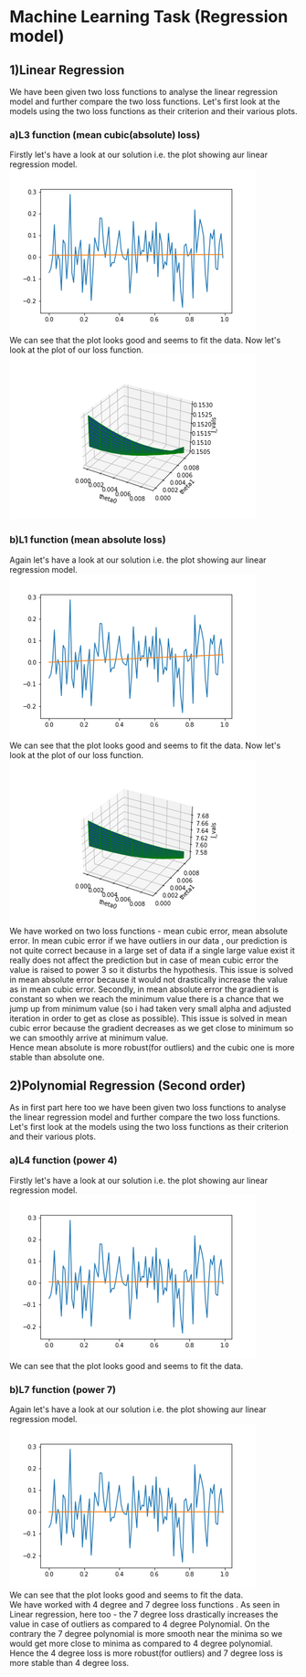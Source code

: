 # Machine Learning Task (Regression model)
## 1)Linear Regression
We have been given two loss functions to analyse the linear regression model and further compare the two loss functions.
Let's first look at the models using the two loss functions as their criterion and their various plots.
### a)L3 function (mean cubic(absolute) loss)
Firstly let's have a look at our solution i.e. the plot showing aur linear regression model.
![Alt Text](https://github.com/wiredinhp/Machine_Learning_Task/blob/main/plot_linear_a_1.png) <br>
We can see that the plot looks good and seems to fit the data. Now let's look at the plot of our loss function.
![Alt Text](https://github.com/wiredinhp/Machine_Learning_Task/blob/main/plot_linear_a_2.png)
### b)L1 function (mean absolute loss)
Again let's have a look at our solution i.e. the plot showing aur linear regression model.
![Alt Text](https://github.com/wiredinhp/Machine_Learning_Task/blob/main/plot_linear_b_1.png) <br>
We can see that the plot looks good and seems to fit the data. Now let's look at the plot of our loss function.
![Alt Text](https://github.com/wiredinhp/Machine_Learning_Task/blob/main/plot_linear_b_2.png) <br>
We have worked on two loss functions - mean cubic error, mean absolute error. In mean cubic error
if we have outliers in our data , our prediction is not quite correct 
because in a large set of data if a single large value exist it really does not affect the 
prediction but in case of mean cubic error the value is raised to power 3 so it disturbs the 
hypothesis. This issue is solved in mean absolute error because it would not drastically increase the 
value as in mean cubic error.
Secondly, in mean absolute error the gradient is constant so when we reach the minimum 
value there is a chance that we jump up from minimum value (so i had taken very small 
alpha and adjusted iteration in order to get as close as possible). This issue is solved
in mean cubic error because the gradient decreases as we get close to minimum so we can 
smoothly arrive at minimum value.<br>
Hence mean absolute is more robust(for outliers) and the cubic one is more stable than absolute one.
## 2)Polynomial Regression (Second order)
As in first part here too we have been given two loss functions to analyse the linear regression model and further compare
the two loss functions. Let's first look at the models using the two loss functions as their criterion and their various plots.
### a)L4 function (power 4)
Firstly let's have a look at our solution i.e. the plot showing aur linear regression model.
![Alt Text](https://github.com/wiredinhp/Machine_Learning_Task/blob/main/plot_linear_c.png) <br>
We can see that the plot looks good and seems to fit the data.
### b)L7 function (power 7)
Again let's have a look at our solution i.e. the plot showing aur linear regression model.
![Alt Text](https://github.com/wiredinhp/Machine_Learning_Task/blob/main/plot_linear_d.png) <br>
We can see that the plot looks good and seems to fit the data.<br>
We have worked with 4 degree and 7 degree loss functions . As seen in Linear regression,
here too - the 7 degree loss drastically increases the value in case of outliers
as compared to 4 degree Polynomial. On the contrary the 7 degree polynomial is more smooth
near the minima so we would get more close to minima as compared to 4 degree polynomial.<br>
Hence the 4 degree loss is more robust(for outliers) and 7 degree loss is more stable than 4 degree loss.
